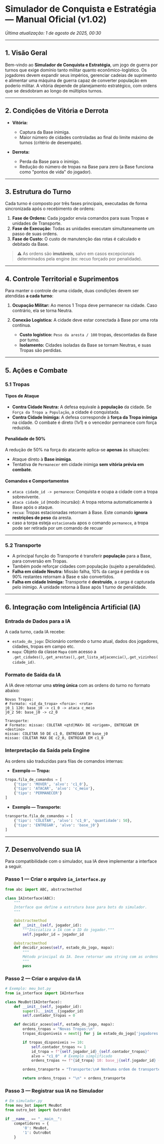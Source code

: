 # Simulador de Conquista e Estratégia — Manual Oficial (v1.02)

*Última atualização: 1 de agosto de 2025, 00:30*

---

## 1. Visão Geral

Bem-vindo ao **Simulador de Conquista e Estratégia**, um jogo de guerra por turnos que exige domínio tanto militar quanto econômico-logístico. Os jogadores devem expandir seus impérios, gerenciar cadeias de suprimento e alimentar uma máquina de guerra capaz de converter população em poderio militar. A vitória depende de planejamento estratégico, com ordens que se desdobram ao longo de múltiplos turnos.

---

## 2. Condições de Vitória e Derrota

* **Vitória:**

  * Captura da Base inimiga.
  * Maior número de cidades controladas ao final do limite máximo de turnos (critério de desempate).

* **Derrota:**

  * Perda da Base para o inimigo.
  * Redução do número de tropas na Base para zero (a Base funciona como "pontos de vida" do jogador).

---

## 3. Estrutura do Turno

Cada turno é composto por três fases principais, executadas de forma sincronizada após o recebimento de ordens:

1. **Fase de Ordens:** Cada jogador envia comandos para suas Tropas e unidades de Transporte.
2. **Fase de Execução:** Todas as unidades executam simultaneamente um passo de suas ordens.
3. **Fase de Custo:** O custo de manutenção das rotas é calculado e debitado da Base.

> ⚠️ As ordens são **imutáveis**, salvo em casos excepcionais determinados pela engine (ex: recuo forçado por penalidade).

---

## 4. Controle Territorial e Suprimentos

Para manter o controle de uma cidade, duas condições devem ser atendidas **a cada turno**:

1. **Ocupação Militar:** Ao menos 1 Tropa deve permanecer na cidade. Caso contrário, ela se torna Neutra.
2. **Conexão Logística:** A cidade deve estar conectada à Base por uma rota contínua.

   * **Custo logístico:** `Peso da aresta / 100` tropas, descontadas da Base por turno.
   * **Isolamento:** Cidades isoladas da Base se tornam Neutras, e suas Tropas são perdidas.

---

## 5. Ações e Combate

### 5.1 Tropas

#### Tipos de Ataque

* **Contra Cidade Neutra:** A defesa equivale à **população** da cidade. Se `Força da Tropa ≥ População`, a cidade é conquistada.
* **Contra Cidade Inimiga:** A defesa corresponde à **força da Tropa inimiga** na cidade. O combate é direto (1v1) e o vencedor permanece com força reduzida.

#### Penalidade de 50%

A redução de 50% na força do atacante aplica-se **apenas** às situações:

* Ataque direto à **Base inimiga**.
* Tentativa de `Permanecer` em cidade inimiga **sem vitória prévia em combate**.

#### Comandos e Comportamentos

* `ataca cidade_id -> permanece`: Conquista e ocupa a cidade com a tropa sobrevivente.
* `ataca cidade_id` (modo incursão): A tropa retorna automaticamente à Base após o ataque.
* `recua`: Tropas estacionadas retornam à Base. Este comando **ignora restrições de peso** da aresta.
* caso a torpa esteja `estacionada` apos o comando `permanece`, a tropa pode ser retirada por um comando de recuar

---

### 5.2 Transporte

* A principal função do Transporte é transferir **população** para a Base, para conversão em Tropas.
* Também pode reforçar cidades com população (sujeito a penalidades).
* **Falha em cidade Neutra:** Missão falha, 10% da carga é perdida e os 90% restantes retornam à Base e são convertidos.
* **Falha em cidade Inimiga:** Transporte é **destruído**, a carga é capturada pelo inimigo. A unidade retorna à Base após 1 turno de penalidade.

---

## 6. Integração com Inteligência Artificial (IA)

### Entrada de Dados para a IA

A cada turno, cada IA recebe:

* `estado_do_jogo`: Dicionário contendo o turno atual, dados dos jogadores, cidades, tropas em campo etc.
* `mapa`: Objeto da classe `Mapa` com acesso a `.get_cidades()`,`.get_arestas()`,`.get_lista_adjacencia()`,`.get_vizinhos(cidade_id)`.

### Formato de Saída da IA

A IA deve retornar uma **string única** com as ordens do turno no formato abaixo:

```text
Novas Tropas:
# Formato: <id_da_tropa> <forca>: <rota>
j0_1 120: base_j0 -> c1_0 -> ataca c_meio
j0_2 50: base_j0 -> c2_0

Transporte:
# Formato: missao: COLETAR <qtd|MAX> DE <origem>, ENTREGAR EM <destino>
missao: COLETAR 50 DE c1_0, ENTREGAR EM base_j0
missao: COLETAR MAX DE c2_0, ENTREGAR EM c1_0
```

### Interpretação da Saída pela Engine

As ordens são traduzidas para filas de comandos internas:

* **Exemplo — Tropa:**

```python
tropa.fila_de_comandos = [
    {'tipo': 'MOVER', 'alvo': 'c1_0'},
    {'tipo': 'ATACAR', 'alvo': 'c_meio'},
    {'tipo': 'PERMANECER'}
]
```

* **Exemplo — Transporte:**

```python
transporte.fila_de_comandos = [
    {'tipo': 'COLETAR', 'alvo': 'c1_0', 'quantidade': 50},
    {'tipo': 'ENTREGAR', 'alvo': 'base_j0'}
]
```

---

## 7. Desenvolvendo sua IA

Para compatibilidade com o simulador, sua IA deve implementar a interface a seguir.

### Passo 1 — Criar o arquivo `ia_interface.py`

```python
from abc import ABC, abstractmethod

class IAInterface(ABC):
    """
    Interface que define a estrutura base para bots do simulador.
    """

    @abstractmethod
    def __init__(self, jogador_id):
        """Inicializa a IA com o ID do jogador."""
        self.jogador_id = jogador_id

    @abstractmethod
    def decidir_acoes(self, estado_do_jogo, mapa):
        """
        Método principal da IA. Deve retornar uma string com as ordens do turno.
        """
        pass
```

### Passo 2 — Criar o arquivo da IA

```python
# Exemplo: meu_bot.py
from ia_interface import IAInterface

class MeuBot(IAInterface):
    def __init__(self, jogador_id):
        super().__init__(jogador_id)
        self.contador_tropas = 0

    def decidir_acoes(self, estado_do_jogo, mapa):
        ordens_tropas = "Novas Tropas:\n"
        tropas_disponiveis = next(j for j in estado_do_jogo['jogadores'] if ['id'] == self.jogador_id)['tropas_na_base']

        if tropas_disponiveis >= 10:
            self.contador_tropas += 1
            id_tropa = f"{self.jogador_id}_{self.contador_tropas}"
            alvo = "c1_0"  # Exemplo simplificado
            ordens_tropas += f"{id_tropa} 10: base_j{self.jogador_id} -> ataca {alvo}\n"

        ordens_transporte = "Transporte:\n# Nenhuma ordem de transporte por enquanto"

        return ordens_tropas + "\n" + ordens_transporte
```

### Passo 3 — Registrar sua IA no Simulador

```python
# Em simulador.py
from meu_bot import MeuBot
from outro_bot import OutroBot

if __name__ == "__main__":
    competidores = {
        '0': MeuBot,
        '1': OutroBot
    }
```
